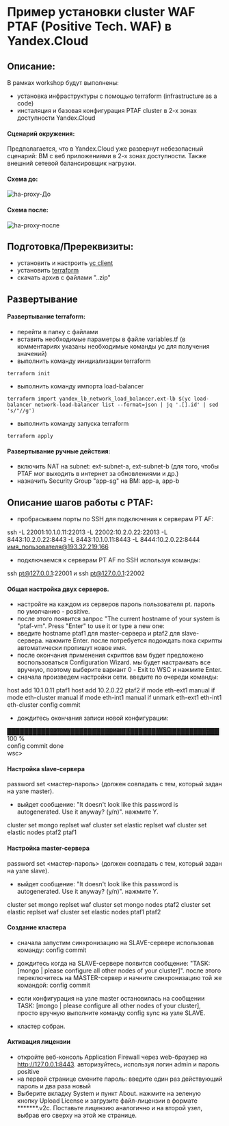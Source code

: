 # Пример установки cluster WAF PTAF (Positive Tech. WAF) в Yandex.Cloud 


## Описание:
В рамках workshop будут выполнены:
- установка инфраструктуры с помощью terraform (infrastructure as a code)
- инсталяция и базовая конфигурация PTAF cluster в 2-х зонах доступности Yandex.Cloud

#### Сценарий окружения:
Предполагается, что в Yandex.Cloud уже развернут небезопасный сценарий: ВМ с веб приложениями в 2-х зонах доступности. Также внешний сетевой балансировщик нагрузки. 


#### Схема до:
![ha-proxy-До](https://user-images.githubusercontent.com/85429798/126472644-005bc453-95c4-4f50-8a01-adcd0ece75d0.jpg)



#### Схема после:
![ha-proxy-после](https://user-images.githubusercontent.com/85429798/126472688-daa34151-9e3a-413e-a087-22bf0c18952f.jpg)



## Подготовка/Пререквизиты:
- установить и настроить [yc client](https://cloud.yandex.ru/docs/cli/quickstart)
- установить [terraform](https://www.terraform.io/downloads.html)
- скачать архив с файлами "..zip"


## Развертывание

#### Развертывание terraform:
- перейти в папку с файлами
- вставить необходимые параметры в файле variables.tf (в комментариях указаны необходимые команды yc для получения значений)
- выполнить команду инициализации terraform

```
terraform init

```
- выполнить команду импорта load-balancer

```
terraform import yandex_lb_network_load_balancer.ext-lb $(yc load-balancer network-load-balancer list --format=json | jq '.[].id' | sed 's/"//g') 
```

- выполнить команду запуска terraform
```
terraform apply
```

#### Развертывание ручные действия:
- включить NAT на subnet: ext-subnet-a, ext-subnet-b (для того, чтобы PTAF мог выходить в интернет за обновлениями и др.)
- назначить Security Group "app-sg" на ВМ: app-a, app-b




##

## Описание шагов работы с PTAF:


- пробрасываем порты по SSH для подключения к серверам PT AF:

ssh -L 22001:10.1.0.11:22013 -L 22002:10.2.0.22:22013  -L 8443:10.2.0.22:8443 -L 8443:10.1.0.11:8443 -L 8444:10.2.0.22:8444 имя_пользователя@193.32.219.166

- подключаемся к серверам PT AF по SSH используя команды:

ssh pt@127.0.0.1:22001 и ssh pt@127.0.0.1:22002 

#### Общая настройка двух серверов.

- настройте на каждом из серверов пароль пользователя pt. пароль по умолчанию - positive.
- после этого появится запрос "The current hostname of your system is "ptaf-vm". Press "Enter" to use it or type a new one: 
- введите hostname ptaf1 для master-сервера и ptaf2 для slave-сервера. нажмите Enter. после потребуется подождать пока скрипты автоматически пропишут новое имя.
- после окончания применения скриптов вам будет предложено воспользоваться Configuration Wizard. мы будет настраивать все вручную, поэтому выберите вариант 0 - Exit to WSC и нажмите Enter.
- сначала произведем настройки сети. введите по очереди команды:

host add 10.1.0.11 ptaf1
host add 10.2.0.22 ptaf2
if mode eth-ext1 manual
if mode eth-cluster manual
if mode eth-int1 manual
if unmark eth-ext1 eth-int1 eth-cluster
config commit

- дождитесь окончания записи новой конфигурации:

██████████████████████████████████████████████████ 100 %                                                                            
config commit done                                                                                                                  
wsc>


#### Настройка slave-сервера
password set <мастер-пароль> (должен совпадать с тем, который задан на узле master).  
-  выйдет сообщение: "It doesn't look like this password is autogenerated. Use it anyway? (y/n)". нажмите Y.

cluster set mongo replset waf
cluster set elastic replset waf
cluster set elastic nodes ptaf2 ptaf1 

#### Настройка master-сервера
password set <мастер-пароль> (должен совпадать с тем, который задан на узле slave).  
-  выйдет сообщение: "It doesn't look like this password is autogenerated. Use it anyway? (y/n)". нажмите Y.

cluster set mongo replset waf
cluster set mongo nodes  ptaf2
cluster set elastic replset waf
cluster set elastic nodes  ptaf1 ptaf2

#### Создание кластера

- сначала запустим синхронизацию на SLAVE-сервере использовав команду:
config commit

- дождитесь когда на SLAVE-сервере появится сообщение: "TASK: [mongo | please configure all other nodes of your cluster]". после этого  переключитесь на MASTER-сервер и начните синхронизацию той же командой:
config commit

- eсли конфигурация на узле master остановилась на сообщении TASK: [mongo | please configure all other nodes of your cluster], просто вручную выполните команду config sync на узле SLAVE.

- кластер собран.

#### Активация лицензии

- откройте веб-консоль Application Firewall через web-браузер на http://127.0.0.1:8443. авторизуйтесь, используя логин admin и пароль positive
- на первой странице смените пароль: введите один раз действующий пароль и два раза новый
- Выберите вкладку System и пункт About. нажмите на зеленую кнопку Upload License и загрузите файл-лицензии в формате *******.v2c. Поставьте лицензию аналогично и на второй узел, выбрав его сверху на этой же странице.
